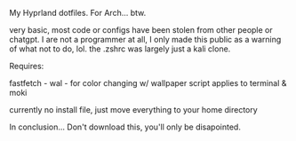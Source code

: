 My Hyprland dotfiles. For Arch... btw.

very basic, most code or configs have been stolen from other people or chatgpt. 
I are not a programmer at all, I only made this public as a warning of what not to do, lol.
the .zshrc was largely just a kali clone.


Requires:

fastfetch - 
wal - for color changing w/ wallpaper script
	applies to terminal & moki

currently no install file, just move everything to your home directory


In conclusion... Don't download this, you'll only be disapointed.
